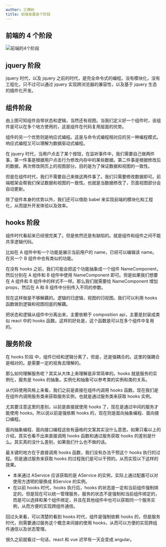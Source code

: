 ```yaml
---
author: 三棵树
title: 前端发展各个阶段
---
```


## 前端的 4 个阶段

![前端的4个阶段](/history.png)

## jquery 阶段

jquery 时代，以及 jquery 之前的时代，是完全命令式的编程。没有模块化，没有工程化，只不过可以通过 jquery 实现跨浏览器的兼容性，以及基于 jquery 生态的插件化开发。

## 组件阶段

由上图可知组件自带状态和逻辑，当然还有视图。当我们定义好一个组件时，该组件是可以在多个地方使用的，这是组件在代码复用层面的优势。

组件的另一个优势则是响应式编程。这是与命令式编程相对应的另一种编程模式。响应式编程又可以理解为数据驱动式编程。

在 jquery 时代，当用户点击了某个按钮，在监听事件中，我们需要自己做两件事，第一件事是根据用户点击行为修改内存中的某些数据。第二件事是根据修改后的数据，再次修改网页上的视图部分。目的是为了保证数据和视图的一致性。

但是在组件时代，我们不需要自己来做这两件事了。我们只需要修改数据即可。前端框架会帮我们保证数据和视图的一致性。也就是当数据修改了，页面视图部分会自动更新。

除了组件本身的优势以外，我们还可以借助 babel 来实现前端的模块化和工程化，从而提升开发体验以及效率。

## hooks 阶段

组件时代看起来已经很完美了。但是依然还是有缺陷的。就是组件和组件之间不能共享逻辑代码。

比如在 A 组件中有一个功能是展示当前用户的 name，已经可以编辑该 name。在另一个 B 组件中也有类似的功能。

在没有 hooks 之前，我们可能会把这个功能抽象成一个组件 NameComponent，然后分别在 A 组件和 B 组件中使用 NameComponent 即可。但是如果我们想要在 A 组件和 B 组件中的样式不一样。那么我们就需要给 NameComponent 增加 props，然后在 A 和 B 组件中分别传入不同的参数。

现在这样做是不够解藕的。逻辑的归逻辑，视图的归视图。我们可以利用 hooks 函数做到逻辑和视图彻底的解藕。

把状态和逻辑从组件中分离出来，主要依赖于 composition api，主要是封装成类似 react 中的 hooks 函数。这样的好处是，这个函数是可以在多个组件中复用的。

## 服务阶段

在 hooks 阶段 中，组件已经和逻辑分离了，但是，还是强耦合的。这里的强耦合是相对的。是需要一定的视角去理解的。

那么如何理解服务呢？其实从大体上来理解是非常简单的。hooks 就是服务的实例化，服务是 hooks 的抽象。实例化和抽象可以参考类的实例和类的关系。

从代码使用风格上来看，我们之前是直接在组件内调用 hooks 函数。现在我们是在组件内调用服务类来获取服务实例，也就是通过服务类来获取 hooks 实例。

尤其要注意这里的差别，以前是直接就使用 hooks 了，现在是通过中间的服务才能使用 hooks。所以说以前是强依赖 hooks 的，现在则是面向抽象编程、面向接口编程。

面向抽象编程、面向接口编程这些有逼格的文案其实没什么意思。如果只看以上的介绍，其实也看不出来直接调用 hooks 函数和通过服务获取 hooks 的差别是什么。其实真的没什么差别，如果我们什么也不做的话。

最关键的地方在于直接调用 hooks 函数，我们没有办法干预这个 hooks 执行的过程。但是通过服务来获取 hooks 的过程我们是可以干预的。从而实现以下这样的效果。

- 本来通过 AService 应该获取的是 AService 的实例，实际上通过配置可以对使用方透明的替换成 BService 的实例。
- 在以前 hooks 时代，hooks 执行后，hooks 的状态是一定和当前组件强制绑定的。但是现在可以统一管理服务，服务的状态不是强制和当前组件绑定的，而是可以选择和某个组件绑定，并且在其他组件中也可以获取同一个服务实例，从而方便的实现跨组件通信。

回过头来看，可以清楚的看到 hooks 时代，组件是强制依赖 hooks 的，但是服务时代，则需要通过服务这个概念来间接的使用 hooks，从而可以方便的实现跨组件通信以及状态管理。

很久之前就看过一句话，react 和 vue 迟早有一天会变成 angular。
